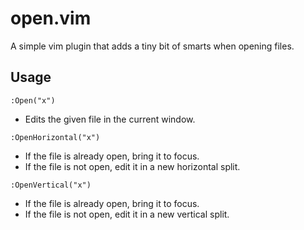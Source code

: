 # open.vim

A simple vim plugin that adds a tiny bit of smarts when opening files.

## Usage

```vim
:Open("x")
```

* Edits the given file in the current window.

```vim
:OpenHorizontal("x")
```

* If the file is already open, bring it to focus.
* If the file is not open, edit it in a new horizontal split.

```vim
:OpenVertical("x")
```

* If the file is already open, bring it to focus.
* If the file is not open, edit it in a new vertical split.


